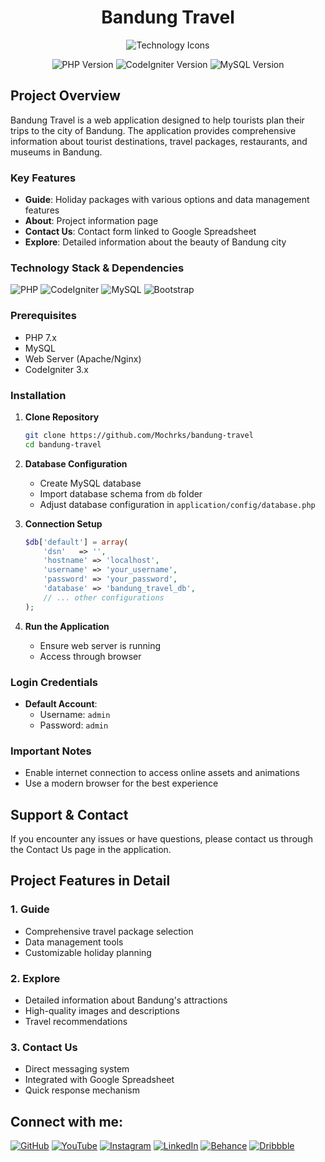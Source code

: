 <h1 align="center">Bandung Travel</h1>

<p align="center">
  <img src="https://skillicons.dev/icons?i=php,mysql,bootstrap" alt="Technology Icons" />
</p>
<p align="center">
  <img src="https://img.shields.io/badge/PHP-7.x-777BB3?logo=php" alt="PHP Version" />
  <img src="https://img.shields.io/badge/CodeIgniter-3.x-EF4223" alt="CodeIgniter Version" />
  <img src="https://img.shields.io/badge/MySQL-5.x-4479A1?logo=mysql" alt="MySQL Version" />
</p>

## Project Overview

Bandung Travel is a web application designed to help tourists plan their trips to the city of Bandung. The application provides comprehensive information about tourist destinations, travel packages, restaurants, and museums in Bandung.

### Key Features

- **Guide**: Holiday packages with various options and data management features
- **About**: Project information page
- **Contact Us**: Contact form linked to Google Spreadsheet
- **Explore**: Detailed information about the beauty of Bandung city

### Technology Stack & Dependencies

![PHP](https://img.shields.io/badge/-PHP-777BB3?logo=php&logoColor=white)
![CodeIgniter](https://img.shields.io/badge/-CodeIgniter-EF4223?logo=codeigniter&logoColor=white)
![MySQL](https://img.shields.io/badge/-MySQL-4479A1?logo=mysql&logoColor=white)
![Bootstrap](https://img.shields.io/badge/-Bootstrap-7952B3?logo=bootstrap&logoColor=white)

### Prerequisites

- PHP 7.x
- MySQL
- Web Server (Apache/Nginx)
- CodeIgniter 3.x

### Installation

1. **Clone Repository**
    ```bash
    git clone https://github.com/Mochrks/bandung-travel
    cd bandung-travel
    ```

2. **Database Configuration**
   - Create MySQL database
   - Import database schema from `db` folder
   - Adjust database configuration in `application/config/database.php`

3. **Connection Setup**
    ```php
    $db['default'] = array(
        'dsn'   => '',
        'hostname' => 'localhost',
        'username' => 'your_username',
        'password' => 'your_password',
        'database' => 'bandung_travel_db',
        // ... other configurations
    );
    ```

4. **Run the Application**
   - Ensure web server is running
   - Access through browser

### Login Credentials

- **Default Account**:
  - Username: `admin`
  - Password: `admin`

### Important Notes

- Enable internet connection to access online assets and animations
- Use a modern browser for the best experience

## Support & Contact

If you encounter any issues or have questions, please contact us through the Contact Us page in the application.

## Project Features in Detail

### 1. Guide
- Comprehensive travel package selection
- Data management tools
- Customizable holiday planning

### 2. Explore
- Detailed information about Bandung's attractions
- High-quality images and descriptions
- Travel recommendations

### 3. Contact Us
- Direct messaging system
- Integrated with Google Spreadsheet
- Quick response mechanism



## Connect with me:
[![GitHub](https://img.shields.io/badge/GitHub-333?style=for-the-badge&logo=github&logoColor=white)](https://github.com/mochrks)
[![YouTube](https://img.shields.io/badge/YouTube-FF0000?style=for-the-badge&logo=youtube&logoColor=white)](https://youtube.com/@Gdvisuel)
[![Instagram](https://img.shields.io/badge/Instagram-E4405F?style=for-the-badge&logo=instagram&logoColor=white)](https://instagram.com/mochrks)
[![LinkedIn](https://img.shields.io/badge/LinkedIn-0077B5?style=for-the-badge&logo=linkedin&logoColor=white)](https://linkedin.com/in/mochrks)
[![Behance](https://img.shields.io/badge/Behance-1769FF?style=for-the-badge&logo=behance&logoColor=white)](https://behance.net/mochrks)
[![Dribbble](https://img.shields.io/badge/Dribbble-EA4C89?style=for-the-badge&logo=dribbble&logoColor=white)](https://dribbble.com/mochrks)

